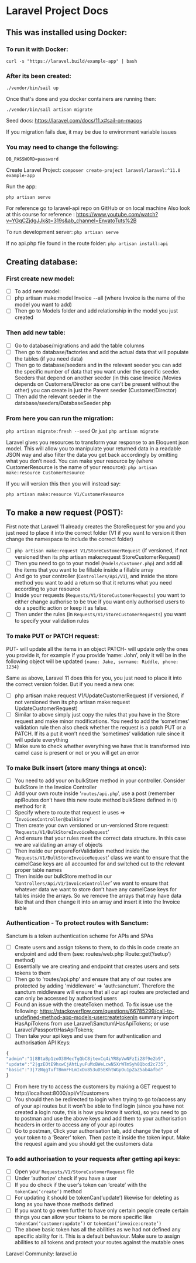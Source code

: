 # Laravel Project Docs

## This was installed using Docker:

### To run it with Docker:

`curl -s "https://laravel.build/example-app" | bash`

### After its been created:

```cd example-app
./vendor/bin/sail up
```

Once that's done and you docker containers are running then:

`./vendor/bin/sail artisan migrate`

Seed docs: https://laravel.com/docs/11.x#sail-on-macos

If you migration fails due, it may be due to environment variable issues

### You may need to change the following:

```DB_HOST=0.0.0.0
DB_PASSWORD=password
```

Create Laravel Project:
`composer create-project laravel/laravel:^11.0 example-app`

Run the app:

```cd example-app
php artisan serve
```

For reference go to laravel-api repo on GitHub or on local machine
Also look at this course for reference : https://www.youtube.com/watch?v=YGqCZjdgJJk&t=319s&ab_channel=EnvatoTuts%2B

To run development server:
`php artisan serve`

If no api.php file found in the route folder:
`php artisan install:api`

## Creating database:

### First create new model:

-   [ ] To add new model:
-   [ ] php artisan make:model Invoice --all (where Invoice is the name of the model you want to add)
-   [ ] Then go to Models folder and add relationship in the model you just created

### Then add new table:

-   [ ] Go to database/migrations and add the table columns
-   [ ] Then go to database/factories and add the actual data that will populate the tables (if you need data)
-   [ ] Then go to database/seeders and in the relevant seeder you can add the specific number of data that you want under the specific seeder. Seeders that depend on another seeder (in this case Invoice /Movies depends on Customers/Director as one can’t be present without the other) you can create in just the Parent seeder (Customer/Director)
-   [ ] Then add the relevant seeder in the database/seeders/DatabaseSeeder.php

### From here you can run the migration:

`php artisan migrate:fresh --seed`
Or just
`php artisan migrate`

Laravel gives you resources to transform your response to an Eloquent json model. This will allow you to manipulate your returned data in a readable JSON way and also filter the data you get back accordingly by omitting what you don’t need.
You can make your resource by (where CustomerResource is the name of your resource):
`php artisan make:resource CustomerResource `

If you will version this then you will instead say:

`php artisan make:resource V1/CustomerResource`

## To make a new request (POST):

First note that Laravel 11 already creates the StoreRequest for you and you just need to place it into the correct folder (V1 if you want to version it then change the namespace to include the correct folder)

-   [ ] `php artisan make:request V1/StoreCustomerRequest` (if versioned, if not versioned then its php artisan make:request StoreCustomerRequest)
-   [ ] Then you need to go to your model (`Models/Customer.php`) and add all the items that you want to be fillable inside a fillable array
-   [ ] And go to your controller (`Controllers/Api/V1`), and inside the store method you want to add a return so that it returns what you need according to your resource
-   [ ] Inside your requests (`Requests/V1/StoreCustomerRequests`) you want to either change authorise to be true if you want only authorised users to do a specific action or keep it as false.
-   [ ] Then under the rules (in `Requests/V1/StoreCustomerRequests`) you want to specify your validation rules

### To make PUT or PATCH request:

PUT- will update all the items in an object
PATCH- will update only the ones you provide it, for example if you provide ‘name: John’, only it will be in the following object will be updated
`{name: Jake, surname: Riddle, phone: 1234} `

Same as above, Laravel 11 does this for you, you just need to place it into the correct version folder. But if you need a new one:

-   [ ] php artisan make:request V1/UpdateCustomerRequest (if versioned, if not versioned then its php artisan make:request UpdateCustomerRequest)
-   [ ] Similar to above simply just copy the rules that you have in the Store request and make minor modifications. You need to add the ‘sometimes’ validation rule then also check whether the request is a patch PUT or a PATCH. If its a put it won’t need the ‘sometimes’ validation rule since it will update everything
-   [ ] Make sure to check whether everything we have that is transformed into camel case is present or not or you will get an error

### To make Bulk insert (store many things at once):

-   [ ] You need to add your on bulkStore method in your controller. Consider bulkStore in the Invoice Controller
-   [ ] Add your own route inside ‘`routes/api.php`’, use a post (remember apiRoutes don’t have this new route method bulkStore defined in it) method for it
-   [ ] Specify where to route that request ie uses => ‘`InvoicesController@bulkStore`’
-   [ ] Then create your own versioned or un-versioned Store request: ‘`Requests/V1/BulkStoreInvoiceRequest`’
-   [ ] And ensure that your rules meet the correct data structure. In this case we are validating an array of objects
-   [ ] Then inside our prepareForValidation method inside the ‘`Requests/V1/BulkStoreInvoiceRequest`’ class we want to ensure that the camelCase keys are all accounted for and switched out to the relevant proper table names
-   [ ] Then inside our bulkStore method in our ‘`Controllers/Api/V1/InvoiceController`’ we want to ensure that whatever data we want to store don’t have any camelCase keys for tables inside the arrays. So we remove the arrays that may have data like that and then change it into an array and insert it into the Invoice table

### Authentication - To protect routes with Sanctum:

Sanctum is a token authentication scheme for APIs and SPAs

-   [ ] Create users and assign tokens to them, to do this in code create an endpoint and add them (see: routes/web.php Route::get(‘/setup’) method)
-   [ ] Essentially we are creating and endpoint that creates users and sets tokens to them
-   [ ] Then go to ‘routes/api.php’ and ensure that any of our routes are protected by adding 'middleware' => 'auth:sanctum’. Therefore the sanctum middleware will ensure that all our api routes are protected and can only be accessed by authorised users
-   [ ] Found an issue with the createToken method. To fix issue use the following: https://stackoverflow.com/questions/66785299/call-to-undefined-method-app-models-usercreatetokenIn summary import HasApiTokens from use Laravel\Sanctum\HasApiTokens; or use Laravel\Passport\HasApiTokens;
-   [ ] Then take your api keys and use them for authentication and authorisation
        API Keys:

```ts
{
"admin":"1|8BtaBp1zoO30MecTgQbC8jtexCq4iYR8pVwNFzIi28f9e2b9",
"update":"2|gzEOtE9hxwCjAhtLyuFuMxBWeLcwNSXrWTmSyh8Qbcd2c735",
"basic":"3|7zNqgTufTBmmFHLmIxDo853uD5EKhtWGpOu1pZaZ5ab4afbd"
}
```

-   [ ] From here try to access the customers by making a GET request to http://localhost:8000/api/v1/customers
-   [ ] You should then be redirected to login when trying to go to/access any of your api routes but it won’t be able to find login (since you have not created a login route, this is how you know it works), so you need to go to postman and use the above keys and add them to your authorisation headers in order to access any of your api routes
-   [ ] Go to postman, Click your authorisation tab, add change the type of your token to a ‘Bearer’ token. Then paste it inside the token input. Make the request again and you should get the customers data

### To add authorisation to your requests after getting api keys:

-   [ ] Open your `Requests/V1/StoreCustomerRequest` file
-   [ ] Under ‘authorize’ check if you have a user
-   [ ] If you do check if the user’s token can ‘create’ with the `tokenCan(‘create’)` method
-   [ ] For updating it should be tokenCan(‘update’) likewise for deleting as long as you have those methods defined
-   [ ] If you want to go even further to have only certain people create certain things you can allow your tokens to be more specific like `tokenCan(‘customer:update’)` or `tokenCan(‘invoice:create’)`
-   [ ] The above basic token has all the abilities as we had not defined any specific ability for it. This is a default behaviour. Make sure to assign abilities to all tokens and protect your routes against the mutable ones

Laravel Community:
laravel.io

```

```
